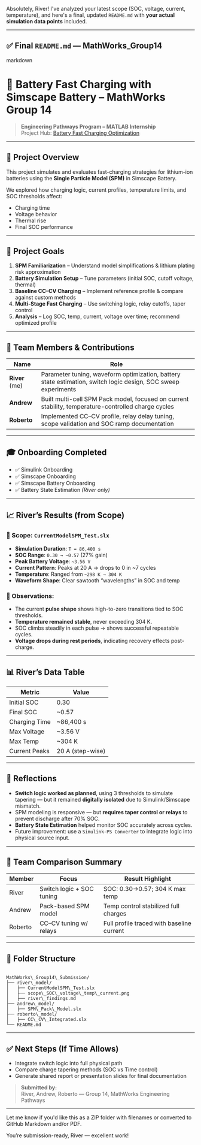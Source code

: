 Absolutely, River! I've analyzed your latest scope (SOC, voltage, current, temperature), and here's a final, updated `README.md` with **your actual simulation data points** included.

---

## ✅ Final `README.md` — MathWorks\_Group14

markdown
# 🔋 Battery Fast Charging with Simscape Battery – MathWorks Group 14

> **Engineering Pathways Program – MATLAB Internship**  
> Project Hub: [Battery Fast Charging Optimization](https://github.com/mathworks/MATLAB-Simulink-Challenge-Project-Hub/tree/main/projects/Battery%20Fast%20Charging%20Optimization)

---

## 🎯 Project Overview

This project simulates and evaluates fast-charging strategies for lithium-ion batteries using the **Single Particle Model (SPM)** in Simscape Battery.

We explored how charging logic, current profiles, temperature limits, and SOC thresholds affect:
- Charging time
- Voltage behavior
- Thermal rise
- Final SOC performance

---

## 📘 Project Goals

1. **SPM Familiarization** – Understand model simplifications & lithium plating risk approximation  
2. **Battery Simulation Setup** – Tune parameters (initial SOC, cutoff voltage, thermal)  
3. **Baseline CC–CV Charging** – Implement reference profile & compare against custom methods  
4. **Multi-Stage Fast Charging** – Use switching logic, relay cutoffs, taper control  
5. **Analysis** – Log SOC, temp, current, voltage over time; recommend optimized profile  

---

## 📁 Team Members & Contributions

| Name     | Role |
|----------|------|
| **River** (me) | Parameter tuning, waveform optimization, battery state estimation, switch logic design, SOC sweep experiments |
| **Andrew**     | Built multi-cell SPM Pack model, focused on current stability, temperature-controlled charge cycles |
| **Roberto**    | Implemented CC–CV profile, relay delay tuning, scope validation and SOC ramp documentation |

---

## 🎓 Onboarding Completed

- ✅ Simulink Onboarding  
- ✅ Simscape Onboarding  
- ✅ Simscape Battery Onboarding  
- ✅ Battery State Estimation *(River only)*  

---

## 📈 River’s Results (from Scope)

### 🔬 Scope: `CurrentModelSPM_Test.slx`
- **Simulation Duration**: `T = 86,400 s`  
- **SOC Range**: `0.30 → ~0.57` (27% gain)  
- **Peak Battery Voltage**: `~3.56 V`  
- **Current Pattern**: Peaks at 20 A → drops to 0 in ~7 cycles  
- **Temperature**: Ranged from `~298 K → 304 K`  
- **Waveform Shape**: Clear sawtooth “wavelengths” in SOC and temp

### 📌 Observations:
- The current **pulse shape** shows high-to-zero transitions tied to SOC thresholds.
- **Temperature remained stable**, never exceeding 304 K.
- SOC climbs steadily in each pulse → shows successful repeatable cycles.
- **Voltage drops during rest periods**, indicating recovery effects post-charge.

---

## 📊 River’s Data Table

| Metric        | Value              |
|---------------|--------------------|
| Initial SOC   | 0.30               |
| Final SOC     | ~0.57              |
| Charging Time | ~86,400 s          |
| Max Voltage   | ~3.56 V            |
| Max Temp      | ~304 K             |
| Current Peaks | 20 A (step-wise)   |

---

## 🧠 Reflections

- **Switch logic worked as planned**, using 3 thresholds to simulate tapering — but it remained **digitally isolated** due to Simulink/Simscape mismatch.
- SPM modeling is responsive — but **requires taper control or relays** to prevent discharge after 70% SOC.
- **Battery State Estimation** helped monitor SOC accurately across cycles.
- Future improvement: use a `Simulink-PS Converter` to integrate logic into physical source input.

---

## 🧩 Team Comparison Summary

| Member   | Focus                     | Result Highlight |
|----------|---------------------------|------------------|
| River    | Switch logic + SOC tuning | SOC: 0.30→0.57; 304 K max temp |
| Andrew   | Pack-based SPM model      | Temp control stabilized full charges |
| Roberto  | CC–CV tuning w/ relays    | Full profile traced with baseline current |

---

## 📁 Folder Structure

```

MathWorks\_Group14\_Submission/
├── river\_model/
│   ├── CurrentModelSPM\_Test.slx
│   ├── scope\_SOC\_voltage\_temp\_current.png
│   ├── river\_findings.md
├── andrew\_model/
│   ├── SPM\_Pack\_Model.slx
├── roberto\_model/
│   ├── CC\_CV\_Integrated.slx
└── README.md

```

---

## ✅ Next Steps (If Time Allows)

- Integrate switch logic into full physical path
- Compare charge tapering methods (SOC vs Time control)
- Generate shared report or presentation slides for final documentation

> **Submitted by:**  
> River, Andrew, Roberto — Group 14, MathWorks Engineering Pathways


---

Let me know if you'd like this as a ZIP folder with filenames or converted to GitHub Markdown and/or PDF.

You’re submission-ready, River — excellent work!
